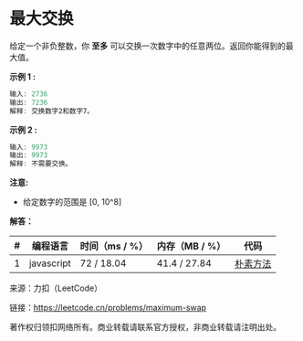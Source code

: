 # 最大交换

给定一个非负整数，你 **至多** 可以交换一次数字中的任意两位。返回你能得到的最大值。

**示例 1 :**

``` javascript
输入: 2736
输出: 7236
解释: 交换数字2和数字7。
```

**示例 2 :**

``` javascript
输入: 9973
输出: 9973
解释: 不需要交换。
```

**注意:**

- 给定数字的范围是 [0, 10^8]

**解答：**

**#**|**编程语言**|**时间（ms / %）**|**内存（MB / %）**|**代码**
--|--|--|--|--
1|javascript|72 / 18.04|41.4 / 27.84|[朴素方法](./javascript/ac_v1.js)

来源：力扣（LeetCode）

链接：https://leetcode.cn/problems/maximum-swap

著作权归领扣网络所有。商业转载请联系官方授权，非商业转载请注明出处。
